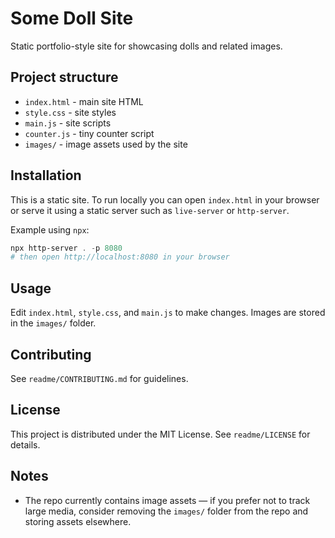 # Some Doll Site

Static portfolio-style site for showcasing dolls and related images.

## Project structure

- `index.html` - main site HTML
- `style.css` - site styles
- `main.js` - site scripts
- `counter.js` - tiny counter script
- `images/` - image assets used by the site

## Installation

This is a static site. To run locally you can open `index.html` in your browser or serve it using a static server such as `live-server` or `http-server`.

Example using `npx`:

```powershell
npx http-server . -p 8080
# then open http://localhost:8080 in your browser
```

## Usage

Edit `index.html`, `style.css`, and `main.js` to make changes. Images are stored in the `images/` folder.

## Contributing

See `readme/CONTRIBUTING.md` for guidelines.

## License

This project is distributed under the MIT License. See `readme/LICENSE` for details.

## Notes

- The repo currently contains image assets — if you prefer not to track large media, consider removing the `images/` folder from the repo and storing assets elsewhere.
